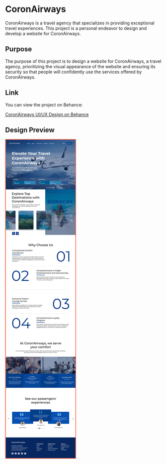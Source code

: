 # CoronAirways

CoronAirways is a travel agency that specializes in providing exceptional travel experiences. This project is a personal endeavor to design and develop a website for CoronAirways. 

## Purpose

The purpose of this project is to design a website for CoronAirways, a travel agency, prioritizing the visual appearance of the website and ensuring its security so that people will confidently use the services offered by CoronAirways.

## Link

You can view the project on Behance:

[CoronAirways UI/UX Design on Behance](https://www.behance.net/gallery/203515643/CoronAirways)

## Design Preview

<img src="img/Mockup.png" alt="Website Preview" style="border: 2px solid #FF6347;">
